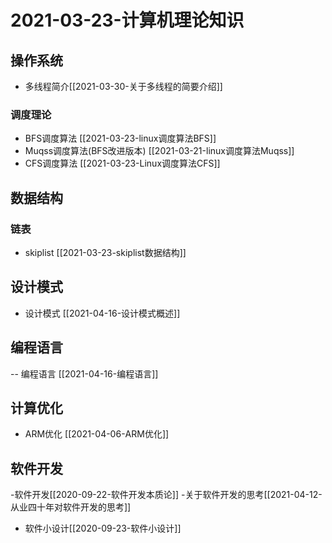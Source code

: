 # 2021-03-23-计算机理论知识





## 操作系统

- 多线程简介[[2021-03-30-关于多线程的简要介绍]]



### 调度理论



- BFS调度算法 [[2021-03-23-linux调度算法BFS]]
- Muqss调度算法(BFS改进版本) [[2021-03-21-linux调度算法Muqss]]
- CFS调度算法  [[2021-03-23-Linux调度算法CFS]]





## 数据结构



### 链表



- skiplist [[2021-03-23-skiplist数据结构]]





## 设计模式

- 设计模式 [[2021-04-16-设计模式概述]]




## 编程语言

-- 编程语言 [[2021-04-16-编程语言]]




## 计算优化
- ARM优化 [[2021-04-06-ARM优化]]



## 软件开发
-软件开发[[2020-09-22-软件开发本质论]]
-关于软件开发的思考[[2021-04-12-从业四十年对软件开发的思考]]

- 软件小设计[[2020-09-23-软件小设计]]